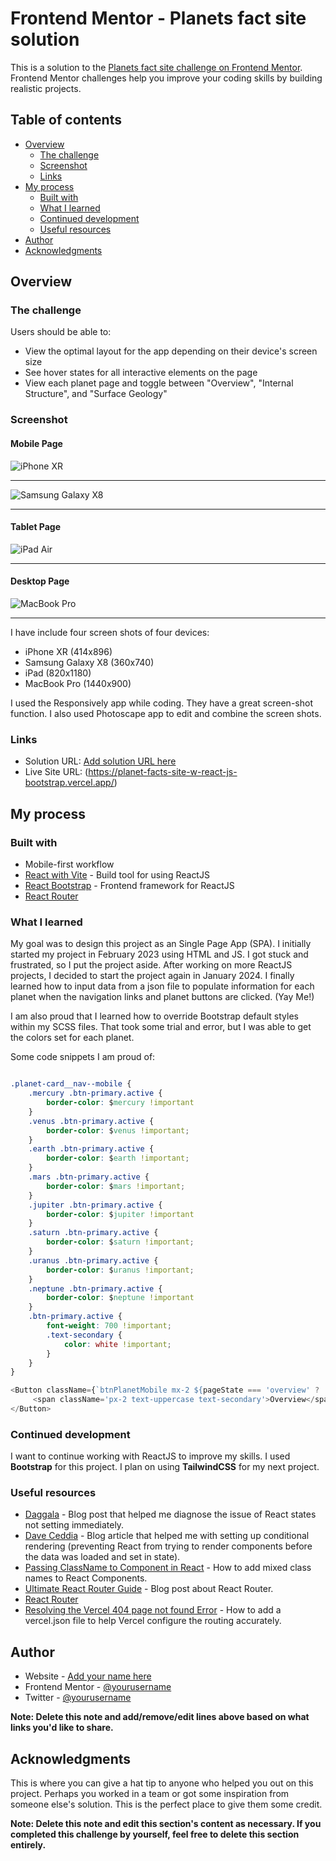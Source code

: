 # Frontend Mentor - Planets fact site solution

This is a solution to the [Planets fact site challenge on Frontend Mentor](https://www.frontendmentor.io/challenges/planets-fact-site-gazqN8w_f). Frontend Mentor challenges help you improve your coding skills by building realistic projects. 

## Table of contents

- [Overview](#overview)
  - [The challenge](#the-challenge)
  - [Screenshot](#screenshot)
  - [Links](#links)
- [My process](#my-process)
  - [Built with](#built-with)
  - [What I learned](#what-i-learned)
  - [Continued development](#continued-development)
  - [Useful resources](#useful-resources)
- [Author](#author)
- [Acknowledgments](#acknowledgments)


## Overview

### The challenge

Users should be able to:

- View the optimal layout for the app depending on their device's screen size
- See hover states for all interactive elements on the page
- View each planet page and toggle between "Overview", "Internal Structure", and "Surface Geology"

### Screenshot

#### Mobile Page

![iPhone XR](./public/screenshots/iPhone%20XR-1710111815990.png)

---
![Samsung Galaxy X8](./public/screenshots/Samsung%20Galaxy%20S8+-side.png)

---


#### Tablet Page

![iPad Air](./public/screenshots/iPad%20Air-1710111835794.png)

---

#### Desktop Page

![MacBook Pro](./public/screenshots/Macbook%20Pro-1710111865993.png)

---
I have include four screen shots of four devices:

- iPhone XR (414x896)
- Samsung Galaxy X8 (360x740)
- iPad (820x1180)
- MacBook Pro (1440x900)

I used the Responsively app while coding. They have a great screen-shot function. I also used Photoscape app to edit and combine the screen shots.

### Links

- Solution URL: [Add solution URL here](https://your-solution-url.com)
- Live Site URL: (https://planet-facts-site-w-react-js-bootstrap.vercel.app/)

## My process

### Built with

- Mobile-first workflow
- [React with Vite](https://vitejs.dev/guide/) - Build tool for using ReactJS
- [React Bootstrap](https://react-bootstrap.netlify.app/) - Frontend framework for ReactJS
- [React Router](https://reactrouter.com/en/main)


### What I learned

My goal was to design this project as an Single Page App (SPA). I initially started my project in February 2023 using HTML and JS. I got stuck and frustrated, so I put the project aside. After working on more ReactJS projects, I decided to start the project again in January 2024. I finally learned how to input data from a json file to populate information for each planet when the navigation links and planet buttons are clicked. (Yay Me!)  

I am also proud that I learned how to override Bootstrap default styles within my SCSS files. That took some trial and error, but I was able to get the colors set for each planet. 

Some code snippets I am proud of:

```css

.planet-card__nav--mobile {
    .mercury .btn-primary.active {
        border-color: $mercury !important
    }
    .venus .btn-primary.active {
        border-color: $venus !important;
    }
    .earth .btn-primary.active {
        border-color: $earth !important;
    }
    .mars .btn-primary.active {
        border-color: $mars !important;
    }
    .jupiter .btn-primary.active {
        border-color: $jupiter !important
    }
    .saturn .btn-primary.active {
        border-color: $saturn !important;
    }
    .uranus .btn-primary.active {
        border-color: $uranus !important;
    }
    .neptune .btn-primary.active {
        border-color: $neptune !important
    }
    .btn-primary.active {
        font-weight: 700 !important;
        .text-secondary {
            color: white !important;
        }
    }
}

```
```js
<Button className={`btnPlanetMobile mx-2 ${pageState === 'overview' ? 'active' : null}`} size='sm' type='button' onClick={showOverviewInfo}>
     <span className='px-2 text-uppercase text-secondary'>Overview</span>
</Button>
```

### Continued development

I want to continue working with ReactJS to improve my skills. I used **Bootstrap** for this project. I plan on using **TailwindCSS** for my next project. 


### Useful resources

- [Daggala](https://www.daggala.com/react-state-not-updating-immediately/) - Blog post that helped me diagnose the issue of React states not setting immediately.
- [Dave Ceddia](https://daveceddia.com/react-before-render/) - Blog article that helped me with setting up conditional rendering (preventing React from trying to render components before the data was loaded and set in state).
- [Passing ClassName to Component in React](https://dev.to/dailydevtips1/passing-classname-to-components-in-react-12o2) - How to add mixed class names to React Components.
- [Ultimate React Router Guide](https://blog.webdevsimplified.com/2022-07/react-router/) - Blog post about React Router.
- [React Router](https://reactrouter.com/en/main) 
- [Resolving the Vercel 404 page not found Error](https://dev.to/stanlisberg/resolving-the-vercel-404-page-not-found-error-after-page-refresh-9b9) - How to add a vercel.json file to help Vercel configure the routing accurately.


## Author

- Website - [Add your name here](https://www.your-site.com)
- Frontend Mentor - [@yourusername](https://www.frontendmentor.io/profile/yourusername)
- Twitter - [@yourusername](https://www.twitter.com/yourusername)

**Note: Delete this note and add/remove/edit lines above based on what links you'd like to share.**

## Acknowledgments

This is where you can give a hat tip to anyone who helped you out on this project. Perhaps you worked in a team or got some inspiration from someone else's solution. This is the perfect place to give them some credit.

**Note: Delete this note and edit this section's content as necessary. If you completed this challenge by yourself, feel free to delete this section entirely.**
